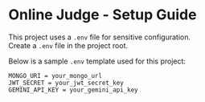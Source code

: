 # Online Judge - Setup Guide

This project uses a `.env` file for sensitive configuration.  
Create a `.env` file in the project root.  

Below is a sample `.env` template used for this project:

```env
MONGO_URI = your_mongo_url
JWT_SECRET = your_jwt_secret_key
GEMINI_API_KEY = your_gemini_api_key